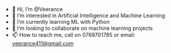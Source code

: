 - 👋 Hi, I’m @Veerance
- 👀 I’m interested in Artificial Intelligence and Machine Learning
- 🌱 I’m currently learning ML with Python
- 💞️ I’m looking to collaborate on machine learning projects
- 📫 How to reach me, call on 0769701785 or email: veerance411@gmail.com

<!---
Veerance/Veerance is a ✨ special ✨ repository because its `README.md` (this file) appears on your GitHub profile.
You can click the Preview link to take a look at your changes.
--->
